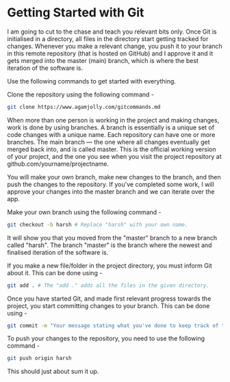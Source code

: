 # Getting Started with Git

I am going to cut to the chase and teach you relevant bits only. Once Git is initialised in a directory, all files in the directory start getting tracked for changes. Whenever you make a relevant change, you push it to your branch in this remote repository (that is hosted on GitHub) and I approve it and it gets merged into the master (main) branch, which is where the best iteration of the software is.  

Use the following commands to get started with everything.

Clone the repository using the following command - 

```bash
git clone https://www.agamjolly.com/gitcommands.md
```
When more than one person is working in the project and making changes, work is done by using branches. A branch is essentially is a unique set of code changes with a unique name. Each repository can have one or more branches. The main branch — the one where all changes eventually get merged back into, and is called master. This is the official working version of your project, and the one you see when you visit the project repository at github.com/yourname/projectname.

You will make your own branch, make new changes to the branch, and then push the changes to the repository. If you've completed some work, I will approve your changes into the master branch and we can iterate over the app.

Make your own branch using the following command - 
```bash
git checkout -b harsh # Replace "harsh" with your own name.
```

It will show you that you moved from the "master" branch to a new branch called "harsh". The branch "master" is the branch where the newest and finalised iteration of the software is.  

If you make a new file/folder in the project directory, you must inform Git about it. This can be done using - 
```bash
git add . # The "add ." adds all the files in the given directory.
```

Once you have started Git, and made first relevant progress towards the project, you start committing changes to your branch. This can be done using - 

```bash 
git commit -m "Your message stating what you've done to keep track of things."
```

To push your changes to the repository, you need to use the following command - 

```bash
git push origin harsh
```

This should just about sum it up. 
